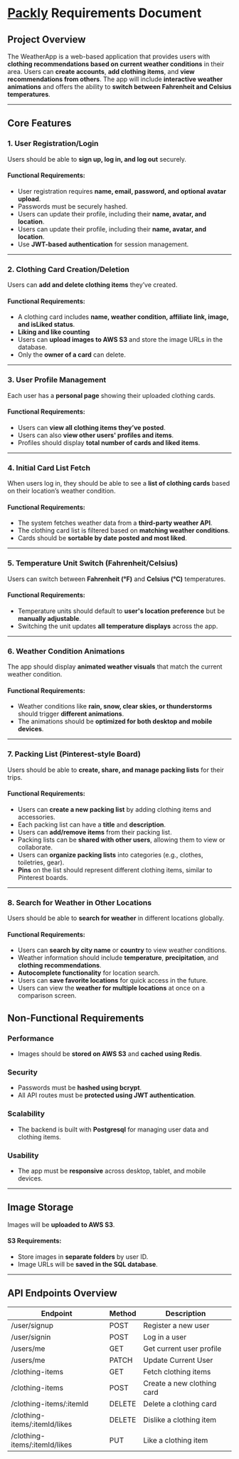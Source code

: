 # [Packly](https://save-on.github.io/WeatherAppFront/) Requirements Document

## Project Overview

The WeatherApp is a web-based application that provides users with **clothing recommendations based on current weather conditions** in their area. Users can **create accounts**, **add clothing items**, and **view recommendations from others**. The app will include **interactive weather animations** and offers the ability to **switch between Fahrenheit and Celsius temperatures**.

---

## Core Features

### 1. User Registration/Login

Users should be able to **sign up, log in, and log out** securely.

#### Functional Requirements:

- User registration requires **name, email, password, and optional avatar upload**.
- Passwords must be securely hashed.
- Users can update their profile, including their **name, avatar, and location**.
- Users can update their profile, including their **name, avatar, and location**. <!-- Updating location will be in a later feature -->
- Use **JWT-based authentication** for session management.

---

### 2. Clothing Card Creation/Deletion

Users can **add and delete clothing items** they’ve created.

#### Functional Requirements:

- A clothing card includes **name, weather condition, affiliate link, image, and isLiked status**.
- **Liking and like counting** <!-- Will be a later feature -->
- Users can **upload images to AWS S3** and store the image URLs in the database.
- Only the **owner of a card** can delete.

---

### 3. User Profile Management

Each user has a **personal page** showing their uploaded clothing cards.

#### Functional Requirements:

- Users can **view all clothing items they’ve posted**.
- Users can also **view other users' profiles and items**.
- Profiles should display **total number of cards and liked items**. <!-- Will be a later feature -->

---

### 4. Initial Card List Fetch

When users log in, they should be able to see a **list of clothing cards** based on their location’s weather condition.

#### Functional Requirements:

- The system fetches weather data from a **third-party weather API**.
- The clothing card list is filtered based on **matching weather conditions**.
- Cards should be **sortable by date posted and most liked**. <!-- Will be a later feature -->

---

### 5. Temperature Unit Switch (Fahrenheit/Celsius)

Users can switch between **Fahrenheit (°F)** and **Celsius (°C)** temperatures.

#### Functional Requirements:

- Temperature units should default to **user's location preference** but be **manually adjustable**. <!-- Will be a later feature -->
- Switching the unit updates **all temperature displays** across the app.

---

### 6. Weather Condition Animations

The app should display **animated weather visuals** that match the current weather condition. <!-- Will be a later feature -->

#### Functional Requirements:

- Weather conditions like **rain, snow, clear skies, or thunderstorms** should trigger **different animations**. <!-- Will be a later feature -->
- The animations should be **optimized for both desktop and mobile devices**. <!-- Will be a later feature -->

---
### 7. Packing List (Pinterest-style Board)

Users should be able to **create, share, and manage packing lists** for their trips.

#### Functional Requirements:

- Users can **create a new packing list** by adding clothing items and accessories.
- Each packing list can have a **title** and **description**.
- Users can **add/remove items** from their packing list.
- Packing lists can be **shared with other users**, allowing them to view or collaborate.
- Users can **organize packing lists** into categories (e.g., clothes, toiletries, gear). <!-- Maybe in a later feature -->
- **Pins** on the list should represent different clothing items, similar to Pinterest boards. <!-- Maybe in a later feature -->

---

### 8. Search for Weather in Other Locations

Users should be able to **search for weather** in different locations globally.

#### Functional Requirements:

- Users can **search by city name** or **country** to view weather conditions.
- Weather information should include **temperature**, **precipitation**, and **clothing recommendations**.
- **Autocomplete functionality** for location search. <!-- Maybe in a later feature -->
- Users can **save favorite locations** for quick access in the future. <!-- Maybe in a later feature -->
- Users can view the **weather for multiple locations** at once on a comparison screen. <!-- Maybe in a later feature -->

## Non-Functional Requirements

### Performance

- Images should be **stored on AWS S3** and **cached using Redis**. <!-- Will be a later feature -->

### Security

- Passwords must be **hashed using bcrypt**.
- All API routes must be **protected using JWT authentication**.

### Scalability

- The backend is built with **Postgresql** for managing user data and clothing items.

### Usability

- The app must be **responsive** across desktop, tablet, and mobile devices. <!-- Will be a later feature -->

---

## Image Storage

Images will be **uploaded to AWS S3**. <!-- Will be a later feature -->

#### S3 Requirements:

- Store images in **separate folders** by user ID. <!-- Will be a later feature -->
- Image URLs will be **saved in the SQL database**.

---

## API Endpoints Overview

| **Endpoint**                  | **Method** | **Description**            |
| ----------------------------- | ---------- | -------------------------- |
| /user/signup                  | POST       | Register a new user        |
| /user/signin                  | POST       | Log in a user              |
| /users/me                     | GET        | Get current user profile   |
| /users/me                     | PATCH      | Update Current User        |
| /clothing-items               | GET        | Fetch clothing items       |
| /clothing-items               | POST       | Create a new clothing card |
| /clothing-items/:itemId       | DELETE     | Delete a clothing card     |
| /clothing-items/:itemId/likes | DELETE     | Dislike a clothing item    |
| /clothing-items/:itemId/likes | PUT        | Like a clothing item       |
